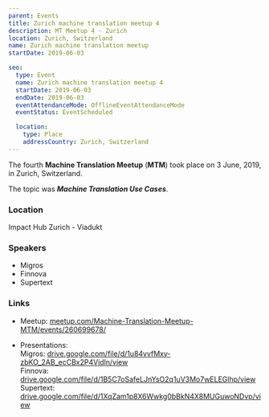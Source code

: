 ```yaml
---
parent: Events
title: Zurich machine translation meetup 4
description: MT Meetup 4 - Zurich
location: Zurich, Switzerland
name: Zurich machine translation meetup
startDate: 2019-06-03

seo:
  type: Event
  name: Zurich machine translation meetup 4
  startDate: 2019-06-03
  endDate: 2019-06-03
  eventAttendanceMode: OfflineEventAttendanceMode
  eventStatus: EventScheduled

  location:
    type: Place
    addressCountry: Zurich, Switzerland
---
```


The fourth **Machine Translation Meetup** (**MTM**) took place on 3 June, 2019, in Zurich, Switzerland.

The topic was ***Machine Translation Use Cases***.

### Location

Impact Hub Zurich - Viadukt

### Speakers

- Migros
- Finnova
- Supertext

### Links

- Meetup: [meetup.com/Machine-Translation-Meetup-MTM/events/260699678/](https://www.meetup.com/Machine-Translation-Meetup-MTM/events/260699678/)

- Presentations: <br>Migros: [drive.google.com/file/d/1u84vvfMxy-zbKO_2AB_ecCBx2P4Vjdln/view](https://drive.google.com/file/d/1u84vvfMxy-zbKO_2AB_ecCBx2P4Vjdln/view) <br>Finnova: [drive.google.com/file/d/1B5C7oSafeLJnYsO2q1uV3Mo7wELEGlhp/view](https://drive.google.com/file/d/1B5C7oSafeLJnYsO2q1uV3Mo7wELEGlhp/view) <br>Supertext: [drive.google.com/file/d/1XqZam1p8X6Wwkg0bBkN4X8MUGuwoNDvp/view](https://drive.google.com/file/d/1XqZam1p8X6Wwkg0bBkN4X8MUGuwoNDvp/view)
